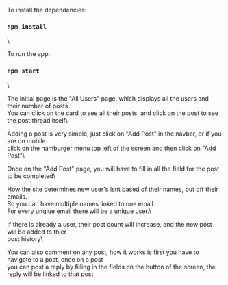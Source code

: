 To install the dependencies:

### `npm install`

\

To run the app:

### `npm start`

\

The initial page is the "All Users" page, which displays all the users and their number of posts\
You can click on the card to see all their posts, and click on the post to see the post thread itself\

Adding a post is very simple, just click on "Add Post" in the navbar, or if you are on mobile\
click on the hamburger menu top left of the screen and then click on "Add Post"\

Once on the "Add Post" page, you will have to fill in all the field for the post to be completed\

How the site determines new user's isnt based of their names, but off their emails.\
So you can have multiple names linked to one email.\
For every unqiue email there will be a unique user.\

If there is already a user, their post count will increase, and the new post will be added to thier\
post history\

You can also comment on any post, how it works is first you have to navigate to a post, once on a post\
you can post a reply by filling in the fields on the button of the screen, the reply will be linked to that post
